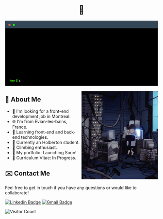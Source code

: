 <div align="center">
    <h1> 👋 </h1>
</div>

<div align="center">

![TERMINAL](https://github.com/RaphSchp/RaphSchp/blob/main/images/terminal%20(1).gif?raw=true) 

</div>

<img width="50%" align="right" src="./images/side image.gif">
<div width="100%">
  <div width="50%">

## 📄 About Me

- 🍁 I'm looking for a front-end development job in Montreal.
- 🌐 I'm from Evian-les-bains, France.
- 🌱 Learning front-end and back-end technologies.
- 🔭 Currently an Holberton student.
- 🌄 Climbing enthusiast.
- 🚀 My portfolio: Launching Soon!
- 📝 Curriculum Vitae: In Progress.

## ✉️ Contact Me

Feel free to get in touch if you have any questions or would like to collaborate!

[![Linkedin Badge](https://img.shields.io/badge/linkedin-%230077B5.svg?style=for-the-badge&logo=linkedin&logoColor=white)](https://www.linkedin.com/in/raphaelschopfer/)
[![Gmail Badge](https://img.shields.io/badge/Gmail-D14836?style=for-the-badge&logo=gmail&logoColor=white)](mailto:6740@holbertonstudents.com)


![Visitor Count](https://profile-counter.glitch.me/RaphSchp/count.svg)
</div>




